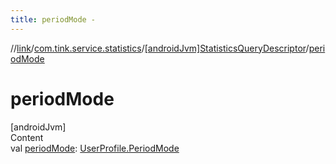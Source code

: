 ```yaml
---
title: periodMode -
---
```

//[link](../../index.md)/[com.tink.service.statistics](../index.md)/[[androidJvm]StatisticsQueryDescriptor](index.md)/[periodMode](period-mode.md)



# periodMode  
[androidJvm]  
Content  
val [periodMode](period-mode.md): [UserProfile.PeriodMode](../../com.tink.model.user/[android-jvm]-user-profile/-period-mode/index.md)  



